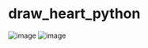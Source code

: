 # draw_heart_python
![image](https://user-images.githubusercontent.com/73675587/164475636-e0db5a82-c5f7-4c58-948b-4a64062e2e5a.png)
![image](https://user-images.githubusercontent.com/73675587/164475678-b2ec6deb-8bd6-4219-a0aa-5360062836e5.png)
